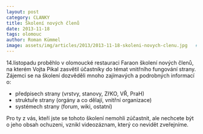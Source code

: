 ```yaml
---
layout: post
category: CLANKY
title: Školení nových členů
date: 2013-11-18
tags: olomouc
author: Roman Kümmel
image: assets/img/articles/2013/2013-11-18-skoleni-novych-clenu.jpg   #751x422 pixelu
---
```

14.listopadu proběhlo v olomoucké restauraci Faraon školení nových členů, na kterém Vojta Pikal zasvětil účastníky do témat vnitřního fungování strany. Zájemci se na školení dozvěděli mnoho zajímavých a podrobných informací o:

* předpisech strany (vrstvy, stanovy, ZřKO, VŘ, PraH)
* struktuře strany (orgány a co dělají, vnitřní organizace)
* systémech strany (forum, wiki, ostatní)

Pro ty z vás, kteří jste se tohoto školení nemohli zúčastnit, ale nechcete být o jeho obsah ochuzeni, vznikl videozáznam, který co nevidět zveřejníme.